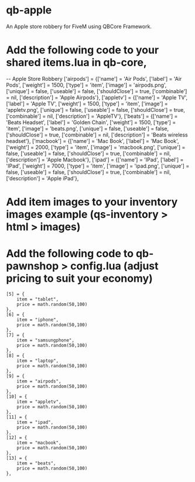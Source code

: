 # qb-apple
An Apple store robbery for FiveM using QBCore Framework.



# Add the following code to your shared items.lua in qb-core, 

-- Apple Store Robbery
['airpods'] 				 	 = {['name'] = 'Air Pods', 			  	     	['label'] = 'Air Pods', 			    ['weight'] = 1500, 		['type'] = 'item', 		['image'] = 'airpods.png', 			    ['unique'] = false, 	['useable'] = false, 	['shouldClose'] = true,	   ['combinable'] = nil,   ['description'] = 'Apple Airpods'},
['appletv'] 				     = {['name'] = 'Apple TV', 			  	  	    ['label'] = 'Apple TV', 			    ['weight'] = 1500, 		['type'] = 'item', 		['image'] = 'appletv.png', 		        ['unique'] = false, 	['useable'] = false, 	['shouldClose'] = true,	   ['combinable'] = nil,   ['description'] = 'AppleTV'},
['beats'] 				 	     = {['name'] = 'Beats Headset', 			  	['label'] = 'Golden Chain', 			['weight'] = 1500, 		['type'] = 'item', 		['image'] = 'beats.png', 			    ['unique'] = false, 	['useable'] = false, 	['shouldClose'] = true,	   ['combinable'] = nil,   ['description'] = 'Beats wireless headset'},
['macbook'] 				     = {['name'] = 'Mac Book', 			  	     	['label'] = 'Mac Book', 			    ['weight'] = 2000, 		['type'] = 'item', 		['image'] = 'macbook.png', 		        ['unique'] = false, 	['useable'] = false, 	['shouldClose'] = true,	   ['combinable'] = nil,   ['description'] = 'Apple Macbook'},
['ipad'] 			 	 	     = {['name'] = 'IPad', 			  			    ['label'] = 'IPad', 				    ['weight'] = 7000, 	    ['type'] = 'item', 		['image'] = 'ipad.png', 				['unique'] = false, 	['useable'] = false, 	['shouldClose'] = true,    ['combinable'] = nil,   ['description'] = 'Apple iPad'},

# Add item images to your inventory images example (qs-inventory > html > images)


# Add the following code to qb-pawnshop > config.lua (adjust pricing to suit your economy) 
    [5] = {
        item = "tablet",
        price = math.random(50,100)
    },
    [6] = {
        item = "iphone",
        price = math.random(50,100)
    },
    [7] = {
        item = "samsungphone",
        price = math.random(50,100)
    },
    [8] = {
        item = "laptop",
        price = math.random(50,100)
    },
    [9] = {
        item = "airpods",
        price = math.random(50,100)
    },
    [10] = {
        item = "appletv",
        price = math.random(50,100)
    },
    [11] = {
        item = "ipad",
        price = math.random(50,100)
    },
    [12] = {
        item = "macbook",
        price = math.random(50,100)
    },
    [13] = {
        item = "beats",
        price = math.random(50,100)
    },


